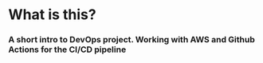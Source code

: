 # What is this? 

### A short intro to DevOps project. Working with AWS and Github Actions for the CI/CD pipeline